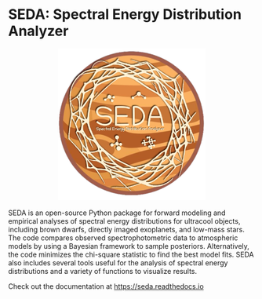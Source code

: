 SEDA: Spectral Energy Distribution Analyzer
=======================================

<p align="center">
    <img src="https://github.com/suarezgenaro/seda/blob/main/docs/SEDA_logo.png" title="SEDA logo" alt="Spitzer IRS spectra of ultracool objects" width="300">
</p>

SEDA is an open-source Python package for forward modeling and empirical analyses of spectral energy distributions for ultracool objects, including brown dwarfs, directly imaged exoplanets, and low-mass stars. The code compares observed spectrophotometric data to atmospheric models by using a Bayesian framework to sample posteriors. Alternatively, the code minimizes the chi-square statistic to find the best model fits. SEDA also includes several tools useful for the analysis of spectral energy distributions and a variety of functions to visualize results.

Check out the documentation at https://seda.readthedocs.io
